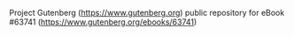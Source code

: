 Project Gutenberg (https://www.gutenberg.org) public repository for eBook #63741 (https://www.gutenberg.org/ebooks/63741)
